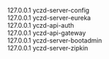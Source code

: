 127.0.0.1    yczd-server-config    
127.0.0.1    yczd-server-eureka    
127.0.0.1    yczd-api-auth    
127.0.0.1    yczd-api-gateway    
127.0.0.1    yczd-server-bootadmin    
127.0.0.1    yczd-server-zipkin    
